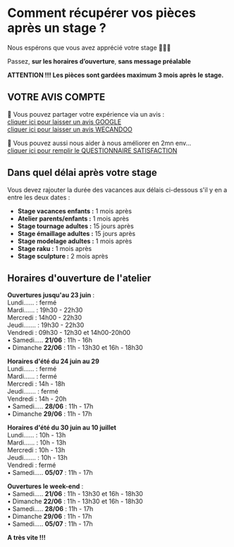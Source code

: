 # Comment récupérer vos pièces après un stage ?

Nous espérons que vous avez apprécié votre stage 🙏🙏🙏   

Passez, **sur les horaires d’ouverture**, **sans message préalable**   

**ATTENTION !!! Les pièces sont gardées maximum 3 mois après le stage.**   



## VOTRE AVIS COMPTE

🙏 Vous pouvez partager votre expérience via un avis :     
[cliquer ici pour laisser un avis GOOGLE](https://g.page/fansdeterre/review?gm)   
[cliquer ici pour laisser un avis WECANDOO](https://wecandoo.fr/atelier/initiation-ceramique-tour-decor-emaillage)  

🙏 Vous pouvez aussi nous aider à nous améliorer en 2mn env...   
[cliquer ici pour remplir le QUESTIONNAIRE SATISFACTION](https://forms.office.com/r/ZMh5YtCtj7)
 
 
## Dans quel délai après votre stage  

Vous devez rajouter la durée des vacances aux délais ci-dessous s'il y en a entre les deux dates :  
- **Stage vacances enfants :** 1 mois après 
- **Atelier parents/enfants :** 1 mois après 
- **Stage tournage adultes :** 15 jours après 
- **Stage émaillage adultes :** 15 jours après 
- **Stage modelage adultes :** 1 mois après 
- **Stage raku :** 1 mois après 
- **Stage sculpture :**  2 mois après  
  

## Horaires d'ouverture de l'atelier      

**Ouvertures jusqu'au 23 juin** :     
Lundi...... : fermé  
Mardi...... : 19h30 - 22h30  
Mercredi :  14h00 - 22h30  
Jeudi....... : 19h30 - 22h30   
Vendredi : 09h30 - 12h30 et 14h00-20h00   
•	Samedi..... **21/06** : 11h - 16h        
•	Dimanche **22/06** : 11h - 13h30 et 16h - 18h30  

**Horaires d'été du 24 juin au 29**  
Lundi...... : fermé    
Mardi...... : fermé     
Mercredi :  14h - 18h   
Jeudi....... : fermé   
Vendredi : 14h - 20h  
•	Samedi..... **28/06** : 11h - 17h     
•	Dimanche **29/06** : 11h - 17h   

**Horaires d'été du 30 juin au 10 juillet**  
Lundi...... : 10h - 13h   
Mardi...... : 10h - 13h     
Mercredi :  10h - 13h   
Jeudi....... : 10h - 13h   
Vendredi : fermé  
•	Samedi..... **05/07** : 11h - 17h     
 


**Ouvertures le week-end** :       
•	Samedi..... **21/06** : 11h - 13h30 et 16h - 18h30   
•	Dimanche **22/06** : 11h - 13h30 et 16h - 18h30  
•	Samedi..... **28/06** : 11h - 17h     
•	Dimanche **29/06** : 11h - 17h   
•	Samedi..... **05/07** : 11h - 17h     


  
   
**A très vite !!!**

  

 
 


